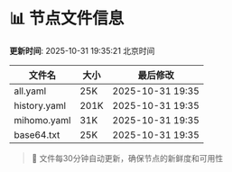 # 📊 节点文件信息

**更新时间**: 2025-10-31 19:35:21 北京时间

| 文件名 | 大小 | 最后修改 |
|--------|------|----------|
| all.yaml | 25K | 2025-10-31 19:35 |
| history.yaml | 201K | 2025-10-31 19:35 |
| mihomo.yaml | 31K | 2025-10-31 19:35 |
| base64.txt | 25K | 2025-10-31 19:35 |

> 🔄 文件每30分钟自动更新，确保节点的新鲜度和可用性
